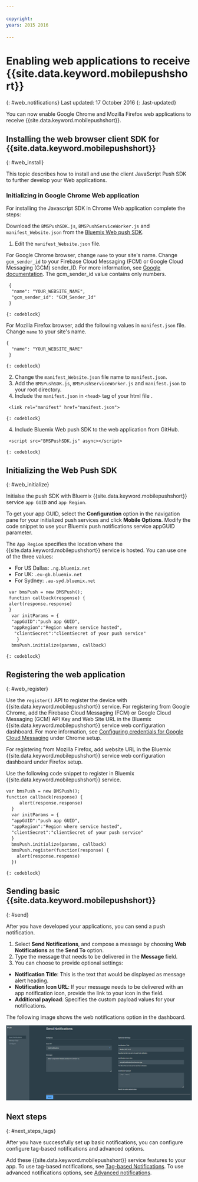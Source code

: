 ```yaml
---

copyright:
years: 2015 2016

---
```



# Enabling web applications to receive {{site.data.keyword.mobilepushshort}}
{: #web_notifications}
Last updated: 17 October 2016
{: .last-updated}

You can now enable Google Chrome and Mozilla Firefox web applications to receive   {{site.data.keyword.mobilepushshort}}.

## Installing the web browser client SDK for {{site.data.keyword.mobilepushshort}}
{: #web_install}

This topic describes how to install and use the client JavaScript Push SDK to further develop your Web applications.

### Initializing in Google Chrome Web application

For installing the Javascript SDK in Chrome Web application complete the steps:

Download the `BMSPushSDK.js`, `BMSPushServiceWorker.js` and `manifest_Website.json` from the [Bluemix Web push SDK](https://codeload.github.com/ibm-bluemix-mobile-services/bms-clientsdk-javascript-webpush/zip/master).

1. Edit the `manifest_Website.json` file.

For Google Chrome browser, change `name` to your site's name. Change `gcm_sender_id` to your Firebase Cloud Messaging (FCM) or Google Cloud Messaging (GCM) sender_ID. For more information, see [Google documentation](https://developers.google.com/web/fundamentals/getting-started/codelabs/push-notifications/#make_a_project_on_the_google_developer_console). The gcm_sender_id value contains only numbers.

```
 {
  "name": "YOUR_WEBSITE_NAME",
  "gcm_sender_id": "GCM_Sender_Id"
 }
```
    {: codeblock}
 
For Mozilla Firefox browser, add the following values in `manifest.json` file.     Change `name` to your site's name.

```
{
  "name": "YOUR_WEBSITE_NAME"
 }
```
    {: codeblock}

2. Change the `manifest_Website.json` file name to `manifest.json`.
3. Add the `BMSPushSDK.js`, `BMSPushServiceWorker.js` and `manifest.json` to your root directory.
3. Include the `manifest.json` in ``<head>`` tag of your html file .
```
 <link rel="manifest" href="manifest.json">
```
    {: codeblock}
4. Include Bluemix Web push SDK to the web application from GitHub.
```
 <script src="BMSPushSDK.js" async></script>
```
    {: codeblock}

## Initializing the Web Push SDK 
{: #web_initialize}

Initialse the push SDK with Bluemix {{site.data.keyword.mobilepushshort}} service `app GUID` and `app Region`.  

To get your app GUID, select the **Configuration** option in the navigation pane for your initialized push services and click **Mobile Options**. Modify the code snippet to use your Bluemix push notifications service appGUID parameter.

The `App Region` specifies the location where the {{site.data.keyword.mobilepushshort}} service is hosted. You can use one of the three values:

 - For US Dallas:	 `.ng.bluemix.net`
 - For UK:			 `.eu-gb.bluemix.net`
 - For Sydney:		 `.au-syd.bluemix.net`

```
 var bmsPush = new BMSPush();
 function callback(response) {
 alert(response.response)
 }
  var initParams = {
  "appGUID":"push app GUID",
  "appRegion":"Region where service hosted",
   "clientSecret":"clientSecret of your push service"
    }
  bmsPush.initialize(params, callback)
```
	{: codeblock}

## Registering the web application
{: #web_register}

Use the `register()` API to register the device with {{site.data.keyword.mobilepushshort}} service. For registering from Google Chrome, add the Firebase Cloud Messaging (FCM) or Google Cloud Messaging (GCM) API Key and Web Site URL in the Bluemix {{site.data.keyword.mobilepushshort}} service web configuration dashboard. For more information, see [Configuring credentials for Google Cloud Messaging](t_push_provider_android.html) under Chrome setup.

For registering from Mozilla Firefox, add website URL in the Bluemix {{site.data.keyword.mobilepushshort}} service web configuration dashboard under Firefox setup.

Use the following code snippet to register in Bluemix {{site.data.keyword.mobilepushshort}} service.
```
var bmsPush = new BMSPush();
function callback(response) {
     alert(response.response)
  }
  var initParams = {
  "appGUID":"push app GUID",
  "appRegion":"Region where service hosted",
  "clientSecret":"clientSecret of your push service"
  }
  bmsPush.initialize(params, callback)
  bmsPush.register(function(response) {
    alert(response.response)
  })
```
    {: codeblock}

## Sending basic {{site.data.keyword.mobilepushshort}}
  {: #send}

After you have developed your applications, you can send a push notification. 

1. Select **Send Notifications**, and compose a message by choosing **Web Notifications** as the **Send To** option. 
2. Type the message that needs to be delivered in the **Message** field.
3. You can choose to provide optional settings:
  - **Notification Title**: This is the text that would be displayed as message alert heading.
  - **Notification Icon URL**: If your message needs to be delivered with an app notification icon, provide the link to your icon in the field.
  - **Additional payload**: Specifies the custom payload values for your notifications.

The following image shows the web notifications option in the dashboard.

  ![Notifications screen](images/DashboardWebpush.jpg)
  
## Next steps
  {: #next_steps_tags}

After you have successfully set up basic notifications, you can configure configure tag-based notifications and advanced options.

Add these {{site.data.keyword.mobilepushshort}} service features to your app. To use tag-based notifications, see [Tag-based Notifications](c_tag_basednotifications.html). To use advanced notifications options, see [Advanced notifications](t_advance_badge_sound_payload.html).



